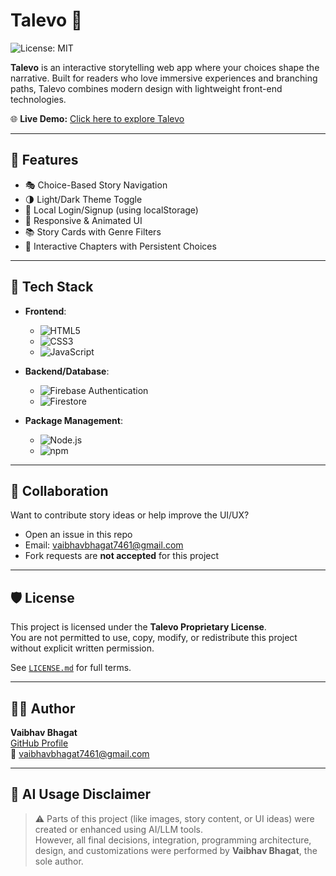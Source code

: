 # Talevo 🌌  
![License: MIT](https://img.shields.io/badge/License-MIT-yellow.svg)

**Talevo** is an interactive storytelling web app where your choices shape the narrative. Built for readers who love immersive experiences and branching paths, Talevo combines modern design with lightweight front-end technologies.

🌐 **Live Demo:** [Click here to explore Talevo](https://talevo-2.vercel.app/)

---

## 🚀 Features

- 🎭 Choice-Based Story Navigation  
- 🌗 Light/Dark Theme Toggle  
- 🔐 Local Login/Signup (using localStorage)  
- 📱 Responsive & Animated UI  
- 📚 Story Cards with Genre Filters  
- 📖 Interactive Chapters with Persistent Choices

---

## 🧰 Tech Stack

- **Frontend**:  
  - ![HTML5](https://img.shields.io/badge/-HTML5-E34F26?logo=html5&logoColor=white)  
  - ![CSS3](https://img.shields.io/badge/-CSS3-1572B6?logo=css3&logoColor=white)  
  - ![JavaScript](https://img.shields.io/badge/-JavaScript-F7DF1E?logo=javascript&logoColor=black)

- **Backend/Database**:  
  - ![Firebase Authentication](https://img.shields.io/badge/-Firebase%20Auth-FFCA28?logo=firebase&logoColor=black)  
  - ![Firestore](https://img.shields.io/badge/-Firestore-FFA000?logo=firebase&logoColor=black) 

- **Package Management**:  
  - ![Node.js](https://img.shields.io/badge/-Node.js-339933?logo=node.js&logoColor=white)  
  - ![npm](https://img.shields.io/badge/-npm-CB3837?logo=npm&logoColor=white)

---

## 🤝 Collaboration

Want to contribute story ideas or help improve the UI/UX?

- Open an issue in this repo  
- Email: vaibhavbhagat7461@gmail.com  
- Fork requests are **not accepted** for this project
  
---

## 🛡️ License

This project is licensed under the **Talevo Proprietary License**.  
You are not permitted to use, copy, modify, or redistribute this project without explicit written permission.

See [`LICENSE.md`](LICENSE.md) for full terms.

---

## 👨‍💻 Author

**Vaibhav Bhagat**  
[GitHub Profile](https://github.com/VaibhavBhagat665)  
📧 vaibhavbhagat7461@gmail.com

---

## 🧠 AI Usage Disclaimer

> ⚠️ Parts of this project (like images, story content, or UI ideas) were created or enhanced using AI/LLM tools.  
> However, all final decisions, integration, programming architecture, design, and customizations were performed by **Vaibhav Bhagat**, the sole author.

